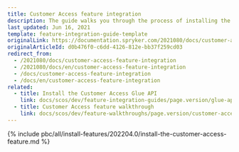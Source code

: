 ```yaml
---
title: Customer Access feature integration
description: The guide walks you through the process of installing the Customer Access feature in the project.
last_updated: Jun 16, 2021
template: feature-integration-guide-template
originalLink: https://documentation.spryker.com/2021080/docs/customer-access-feature-integration
originalArticleId: d0b476f0-c6dd-4126-812e-bb37f259cd03
redirect_from:
  - /2021080/docs/customer-access-feature-integration
  - /2021080/docs/en/customer-access-feature-integration
  - /docs/customer-access-feature-integration
  - /docs/en/customer-access-feature-integration
related:
  - title: Install the Customer Access Glue API
    link: docs/scos/dev/feature-integration-guides/page.version/glue-api/glue-api-customer-access-feature-integration.html
  - title: Customer Access feature walkthrough
    link: docs/scos/dev/feature-walkthroughs/page.version/customer-access-feature-walkthrough.html
---
```


{% include pbc/all/install-features/202204.0/install-the-customer-access-feature.md %} <!-- To edit, see /_includes/pbc/all/install-features/202204.0/install-the-customer-access-feature.md -->
